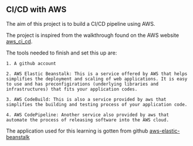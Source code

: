 ## CI/CD with AWS

The aim of this project is to build a CI/CD pipeline using AWS. 

The project is inspired from the walkthrough found on the AWS website [aws_ci_cd](https://aws.amazon.com/getting-started/hands-on/create-continuous-delivery-pipeline/).

The tools needed to finish and set this up are:

    1. A github account

    2. AWS Elastic Beanstalk: This is a service offered by AWS that helps simplifies the deployment and scaling of web applications. It is easy to use and has preconfigirations (underlying libraries and infrastructures) that fits your application codes.

    3. AWS CodeBuild: This is also a service provided by aws that simplifies the building and testing process of your application code.

    4. AWS CodePipeline: Another service also provided by aws that automate the process of releasing software into the AWS cloud.

The application used for this learning is gotten from github [aws-elastic-beanstalk](https://github.com/aws-samples/aws-elastic-beanstalk-express-js-sample)

